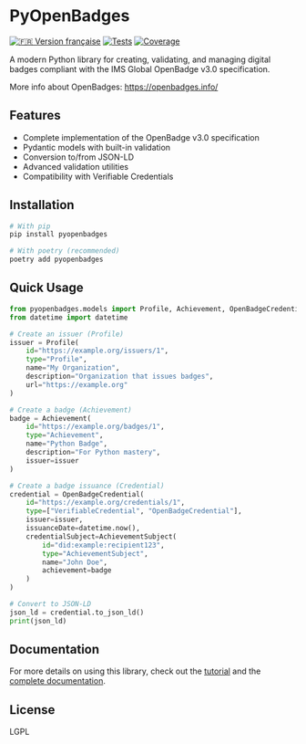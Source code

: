 # PyOpenBadges

[![🇫🇷 Version française](https://img.shields.io/badge/🇫🇷_Version_française-blue.svg)](README.fr.md)
[![Tests](https://img.shields.io/github/actions/workflow/status/username/pyopenbadges/tests.yml?branch=main&label=tests)](https://github.com/username/pyopenbadges/actions)
[![Coverage](https://img.shields.io/codecov/c/github/username/pyopenbadges)](https://codecov.io/gh/username/pyopenbadges)

A modern Python library for creating, validating, and managing digital badges compliant with the IMS Global OpenBadge v3.0 specification.

More info about OpenBadges: https://openbadges.info/

## Features

- Complete implementation of the OpenBadge v3.0 specification
- Pydantic models with built-in validation
- Conversion to/from JSON-LD
- Advanced validation utilities
- Compatibility with Verifiable Credentials

## Installation

```bash
# With pip
pip install pyopenbadges

# With poetry (recommended)
poetry add pyopenbadges
```

## Quick Usage

```python
from pyopenbadges.models import Profile, Achievement, OpenBadgeCredential, AchievementSubject
from datetime import datetime

# Create an issuer (Profile)
issuer = Profile(
    id="https://example.org/issuers/1",
    type="Profile",
    name="My Organization",
    description="Organization that issues badges",
    url="https://example.org"
)

# Create a badge (Achievement)
badge = Achievement(
    id="https://example.org/badges/1",
    type="Achievement",
    name="Python Badge",
    description="For Python mastery",
    issuer=issuer
)

# Create a badge issuance (Credential)
credential = OpenBadgeCredential(
    id="https://example.org/credentials/1",
    type=["VerifiableCredential", "OpenBadgeCredential"],
    issuer=issuer,
    issuanceDate=datetime.now(),
    credentialSubject=AchievementSubject(
        id="did:example:recipient123",
        type="AchievementSubject",
        name="John Doe",
        achievement=badge
    )
)

# Convert to JSON-LD
json_ld = credential.to_json_ld()
print(json_ld)
```

## Documentation

For more details on using this library, check out the [tutorial](TUTORIAL.md) and the [complete documentation](DOCUMENTATION.md).

## License

LGPL

